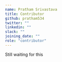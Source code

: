 ```yaml
---
name: Pratham Srivastava
title: Contributor
github: pratham534
twitter: ""
linkedin: ""
slack: ""
joining_date: ""
role: "contributor"
---
```


Still waiting for this
